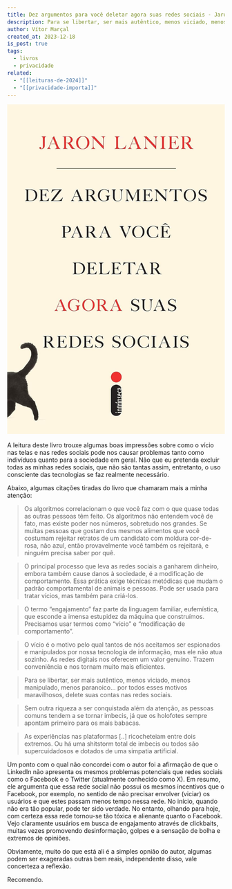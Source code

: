 ```yaml
---
title: Dez argumentos para você deletar agora suas redes sociais - Jaron Lanier
description: Para se libertar, ser mais autêntico, menos viciado, menos manipulado, menos paranoico... por todos esses motivos maravilhosos, delete suas contas nas redes sociais. - trecho do livro.
author: Vítor Marçal
created_at: 2023-12-18
is_post: true
tags:
  - livros
  - privacidade
related:
  - "[[leituras-de-2024]]"
  - "[[privacidade-importa]]"
---
```


![Dez argumentos para você deletar agora suas redes sociais - Jaron Lanier](img/dez-argumentos-para-deletar.jpg)

A leitura deste livro trouxe algumas boas impressões sobre como o vício nas telas e nas redes sociais pode nos causar problemas tanto como indivíduos quanto para a sociedade em geral. Não que eu pretenda excluir todas as minhas redes sociais, que não são tantas assim, entretanto, o uso consciente das tecnologias se faz realmente necessário.

Abaixo, algumas citações tiradas do livro que chamaram mais a minha atenção:

> Os algoritmos correlacionam o que você faz com o que quase todas as outras pessoas têm feito. Os algoritmos não entendem você de fato, mas existe poder nos números, sobretudo nos grandes. Se muitas pessoas que gostam dos mesmos alimentos que você costumam rejeitar retratos de um candidato com moldura cor-de-rosa, não azul, então provavelmente você também os rejeitará, e ninguém precisa saber por quê.

> O principal processo que leva as redes sociais a ganharem dinheiro, embora também cause danos à sociedade, é a modificação de comportamento. Essa prática exige técnicas metódicas que mudam o padrão comportamental de animais e pessoas. Pode ser usada para tratar vícios, mas também para criá-los.

> O termo “engajamento” faz parte da linguagem familiar, eufemística, que esconde a imensa estupidez da máquina que construímos. Precisamos usar termos como “vício” e “modificação de comportamento”.

> O vício é o motivo pelo qual tantos de nós aceitamos ser espionados e manipulados por nossa tecnologia de informação, mas ele não atua sozinho. As redes digitais nos oferecem um valor genuíno. Trazem conveniência e nos tornam muito mais eficientes.

> Para se libertar, ser mais autêntico, menos viciado, menos manipulado, menos paranoico... por todos esses motivos maravilhosos, delete suas contas nas redes sociais.

> Sem outra riqueza a ser conquistada além da atenção, as pessoas comuns tendem a se tornar imbecis, já que os holofotes sempre apontam primeiro para os mais babacas.

> As experiências nas plataformas \[..\] ricocheteiam entre dois extremos. Ou há uma shitstorm total de imbecis ou todos são supercuidadosos e dotados de uma simpatia artificial.

Um ponto com o qual não concordei com o autor foi a afirmação de que o LinkedIn não apresenta os mesmos problemas potenciais que redes sociais como o Facebook e o Twitter (atualmente conhecido como X). Em resumo, ele argumenta que essa rede social não possui os mesmos incentivos que o Facebook, por exemplo, no sentido de não precisar envolver (viciar) os usuários e que estes passam menos tempo nessa rede. No início, quando não era tão popular, pode ter sido verdade. No entanto, olhando para hoje, com certeza essa rede tornou-se tão tóxica e alienante quanto o Facebook. Vejo claramente usuários em busca de engajamento através de clickbaits, muitas vezes promovendo desinformação, golpes e a sensação de bolha e extremos de opiniões.

Obviamente, muito do que está ali é a simples opnião do autor, algumas podem ser exageradas outras bem reais, independente disso, vale concerteza a reflexão.

Recomendo.